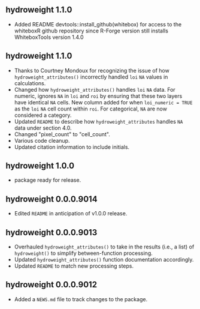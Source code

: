## hydroweight 1.1.0 

* Added README devtools::install_github(whitebox) for access to the whiteboxR github repository since R-Forge version still installs WhiteboxTools version 1.4.0 

## hydroweight 1.1.0 

* Thanks to Courtney Mondoux for recognizing the issue of how `hydroweight_attributes()` incorrectly handled `loi` `NA` values in calculations.
* Changed how `hydroweight_attributes()` handles `loi` `NA` data. For numeric, ignores `NA` in `loi` and `roi` by ensuring that these two layers have identical `NA` cells. New column added for when `loi_numeric = TRUE` as the `loi` `NA` cell count within `roi`. For categorical, `NA` are now considered a category.  
* Updated `README` to describe how `hydroweight_attributes` handles `NA` data under section 4.0.
* Changed "pixel_count" to "cell_count".
* Various code cleanup.
* Updated citation information to include initials.

## hydroweight 1.0.0

* package ready for release.

## hydroweight 0.0.0.9014 

* Edited `README` in anticipation of v1.0.0 release.

## hydroweight 0.0.0.9013 

* Overhauled `hydroweight_attributes()` to take in the results (i.e., a list) of `hydroweight()` to simplify between-function processing. 
* Updated `hydroweight_attributes()` function documentation accordingly.
* Updated `README` to match new processing steps. 

## hydroweight 0.0.0.9012

* Added a `NEWS.md` file to track changes to the package.
